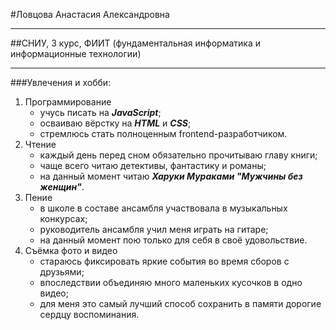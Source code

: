 #Ловцова Анастасия Александровна
***
##СНИУ, 3 курс, ФИИТ (фундаментальная информатика и информационные технологии)
***
###Увлечения и хобби:
1. Программирование
    - учусь писать на ***JavaScript***;
    - осваиваю вёрстку на ***HTML*** и ***CSS***;
    - стремлюсь стать полноценным frontend-разработчиком.
2. Чтение
   - каждый день перед сном обязательно прочитываю главу книги;
   - чаще всего читаю детективы, фантастику и романы; 
   - на данный момент читаю ***Харуки Мураками "Мужчины без женщин"***.
3. Пение
   - в школе в составе ансамбля участвовала в музыкальных конкурсах;
   - руководитель ансамбля учил меня играть на гитаре; 
   - на данный момент пою только для себя в своё удовольствие. 
4. Съёмка фото и видео
   - стараюсь фиксировать яркие события во время сборов с друзьями;
   - впоследствии объединяю много маленьких кусочков в одно видео;
   - для меня это самый лучший способ сохранить в памяти дорогие сердцу воспоминания.
